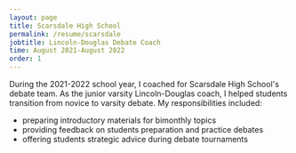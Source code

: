 ```yaml
---
layout: page
title: Scarsdale High School
permalink: /resume/scarsdale
jobtitle: Lincoln-Douglas Debate Coach
time: August 2021-August 2022
order: 1
---
```

During the 2021-2022 school year, I coached for Scarsdale High School's debate team. As the junior varsity Lincoln-Douglas coach, I helped students transition from novice to varsity debate. My responsibilities included:
<ul>
	<li>preparing introductory materials for bimonthly topics</li>
	<li>providing feedback on students preparation and practice debates</li>
	<li>offering students strategic advice during debate tournaments</li>
</ul>